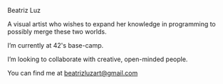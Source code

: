 Beatriz Luz

A visual artist who wishes to expand her knowledge in programming to possibly merge these two worlds. 

I’m currently at 42's base-camp. 

I’m looking to collaborate with creative, open-minded people. 

You can find me at beatrizluzart@gmail.com 

<!---
bluzcarv/bluzcarv is a ✨ special ✨ repository because its `README.md` (this file) appears on your GitHub profile.
You can click the Preview link to take a look at your changes.
--->
